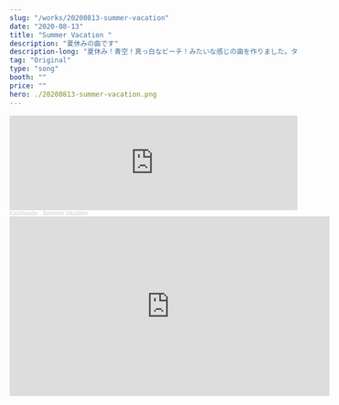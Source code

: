```yaml
---
slug: "/works/20200813-summer-vacation"
date: "2020-08-13"
title: "Summer Vacation "
description: "夏休みの曲です"
description-long: "夏休み！青空！真っ白なビーチ！みたいな感じの曲を作りました。タイトルの通り「Summer Vacation（夏休み）」をイメージしています。また、BGM想定の曲です。"
tag: "Original"
type: "song"
booth: ""
price: ""
hero: ./20200813-summer-vacation.png
---
```


<iframe width="100%" height="166" scrolling="no" frameborder="no" allow="autoplay" src="https://w.soundcloud.com/player/?url=https%3A//api.soundcloud.com/tracks/885980254&color=%23ff5500&auto_play=false&hide_related=false&show_comments=true&show_user=true&show_reposts=false&show_teaser=true"></iframe><div style="font-size: 10px; color: #cccccc;line-break: anywhere;word-break: normal;overflow: hidden;white-space: nowrap;text-overflow: ellipsis; font-family: Interstate,Lucida Grande,Lucida Sans Unicode,Lucida Sans,Garuda,Verdana,Tahoma,sans-serif;font-weight: 100;"><a href="https://soundcloud.com/kashiwade" title="Kashiwade" target="_blank" style="color: #cccccc; text-decoration: none;">Kashiwade</a> · <a href="https://soundcloud.com/kashiwade/summer-vacation" title="Summer Vacation" target="_blank" style="color: #cccccc; text-decoration: none;">Summer Vacation</a></div>

<iframe width="560" height="315" src="https://www.youtube.com/embed/GWKcfaPMZcg" title="YouTube video player" frameborder="0" allow="accelerometer; autoplay; clipboard-write; encrypted-media; gyroscope; picture-in-picture" allowfullscreen></iframe>

